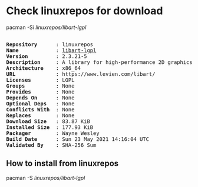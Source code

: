 # Check linuxrepos for download

pacman -Si *linuxrepos/libart-lgpl*

<div class="highlight"><pre class="highlight"><text>
<b>Repository</b>      : linuxrepos
<b>Name</b>            : <a href="../../x86_64/libart-lgpl-2.3.21-5-x86_64.pkg.tar.zst">libart-lgpl</a>
<b>Version</b>         : 2.3.21-5
<b>Description</b>     : A library for high-performance 2D graphics
<b>Architecture</b>    : x86_64
<b>URL</b>             : https://www.levien.com/libart/
<b>Licenses</b>        : LGPL
<b>Groups</b>          : None
<b>Provides</b>        : None
<b>Depends On</b>      : None
<b>Optional Deps</b>   : None
<b>Conflicts With</b>  : None
<b>Replaces</b>        : None
<b>Download Size</b>   : 83.87 KiB
<b>Installed Size</b>  : 177.93 KiB
<b>Packager</b>        : Wayne Wesley <wayne6324@gmail.com>
<b>Build Date</b>      : Sun 23 May 2021 14:16:04 UTC
<b>Validated By</b>    : SHA-256 Sum
</text></pre></div>

## How to install from linuxrepos

pacman -S *linuxrepos/libart-lgpl*
